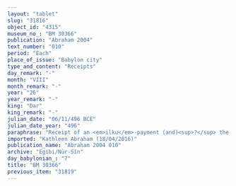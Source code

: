 ```yaml
---
layout: "tablet"
slug: "31816"
object_id: "4315"
museum_no_: "BM 30366"
publication: "Abraham 2004"
text_number: "010"
period: "Each"
place_of_issue: "Babylon city"
type_and_content: "Receipts"
day_remark: "-"
month: "VIII"
month_remark: "-"
year: "26"
year_remark: "-"
king: "Dar"
king_remark: "-"
julian_date: "06/11/496 BCE"
julian_date_year: "496"
paraphrase: "Receipt of an <em>ilku</em>-payment (and)<sup>?</sup> the advance payment on the bow-tax by the head of the Egibi family. Impost related to a bridge. Paid on behalf of a third party.<br /> The <em>ilku</em>-tax for &ldquo;the supplement to the bridge&rdquo; (<em>ṭipi &scaron;a gi&scaron;ri</em>)* from D&ucirc;zu (IV) of the 26<sup>th</sup> year of Darius till the end of Simān (III) of the 27<sup>th</sup> year is due from <strong>C</strong>. <strong>A</strong> receives it (<em>mahāru</em>) from <strong>B</strong> for <strong>C</strong>&rsquo;s account (<em>ana muhhi</em>). A short remark at the very end of the obverse, before the witness list, states that he (also<sup>?</sup>)** receives (<em>mahāru</em>) an advance payment on the bow-tax (<em>panāt qa&scaron;ti</em>). The parties to the contract have taken one copy of the document each. Names of 3 witnesses and the scribe.<br /> <br /> *<em>ṭipi &scaron;a gi&scaron;ri</em> probably refers to a supplement that had to be paid to the bridge toll (see Jursa 2010, xxx).<br /> **The verb of receipt (<em>mahir</em>) occurs twice: once with <em>ilku &scaron;a</em> <strong>B</strong> (ll. 1-7) and once with <em>pānāt qa&scaron;ti</em> (l. 8) as direct object. These could be seen as two different taxes or service obligations, or the latter could be a specification of the more general <em>ilku</em>.<br /> <br /> <strong>A&nbsp;</strong>= &Scaron;irku/Iddinaya//Egibi (=Marduk-nāṣir-apli/Itti-Marduk-balāṭu//Egibi);&nbsp;<strong>B&nbsp;</strong>= Iddinaya/Qī&scaron;tia;&nbsp;<strong>C&nbsp;</strong>= Nab&ucirc;-nādin-ahi/Aplaya"
imported: "Kathleen Abraham (18/04/2016)"
publication_name: "Abraham 2004 010"
archive: "Egibi/Nūr-Sîn"
day_babylonian_: "7"
title: "BM 30366"
previous_item: "31819"
---
```

